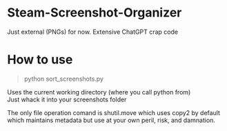 # Steam-Screenshot-Organizer
 Just external (PNGs) for now. 
 Extensive ChatGPT crap code

# How to use
>python sort_screenshots.py

Uses the current working directory (where you call python from)
<BR>Just whack it into your screenshots folder

The only file operation comand is shutil.move which uses copy2 by default which maintains metadata but use at your own peril, risk, and damnation.
